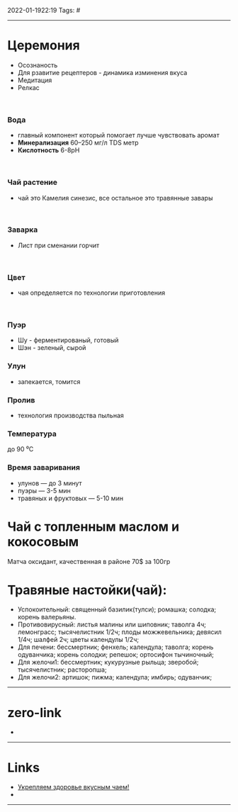 2022-01-1922:19
Tags: #

---
# Церемония
- Осознаность
- Для рзавитие рецептеров - динамика изминения вкуса
- Медитация
- Релкас
</br>

 ### Вода
 - главный компонент который помогает лучше чувствовать аромат
 - **Минерализация** 60–250 мг/л TDS метр
 - **Кислотность** 6-8pH
</br>

### Чай растение
- чай это Камелия синезис, все остальное это травянные завары
</br>

 ### Заварка
- Лист при сменании горчит
</br>

 ### Цвет
- чая определяется по технологии приготовления
</br>

### Пуэр
- Шу -  ферментированый, готовый
- Шэн - зеленый, сырой 

 ### Улун
 - запекается, томится

### Пролив
- технология производства пыльная

### Температура
до 90 ⁰С

 ### Время заваривания
 - улунов — до 3 минут
 - пуэры — 3-5 мин
 - травяных и фруктовых — 5-10 мин

# Чай с топленным маслом и кокосовым

Матча оксидант, качественная в районе 70$ за 100гр

# Травяные настойки(чай):
- Успокоительный: священный базилик(тулси); ромашка; солодка; корень валерьяны.
- Противовирусный: листья малины или шиповник; таволга 4ч; лемонграсс; тысячелистник 1/2ч; плоды можжевельника; девясил 1/4ч; шалфей 2ч; цветы календулы 1/2ч; 
- Для печени: бессмертник; фенхель; календула; таволга; корень одуванчика; корень солодки; репешок; ортосифон тычиночный;
- Для желочи1: бессмертник; кукурузные рыльца; зверобой; тысячелистник; расторопша;  
- Для желочи2: артишок; пижма; календула; имбирь; одуванчик; 

---
# zero-link
-

---
# Links
- [Укрепляем здоровье вкусным чаем!](https://www.youtube.com/watch?v=hz-_Jfav18s&t=602s)
- 


---